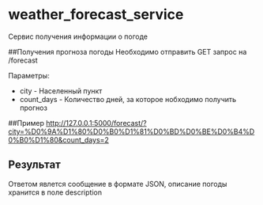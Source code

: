 # weather_forecast_service
Сервис получения информации о погоде


##Получения прогноза погоды 
Необходимо отправить GET запрос на /forecast

Параметры:
* city - Населенный пункт
* count_days - Количество дней, за которое нобходимо получить прогноз

##Пример
http://127.0.0.1:5000/forecast/?city=%D0%9A%D1%80%D0%B0%D1%81%D0%BD%D0%BE%D0%B4%D0%B0%D1%80&count_days=2

## Результат
Ответом явлется сообщение в формате JSON, описание погоды хранится в поле description